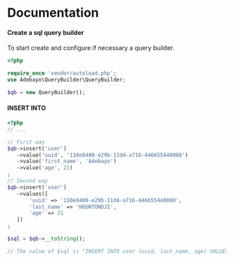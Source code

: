 # Documentation

#### Create a sql query builder

To start create and configure if necessary a query builder.

```php
<?php

require_once 'vendor/autoload.php';
use Adebayo\QueryBuilder\QueryBuilder;

$qb = new QueryBuilder();

```

#### INSERT INTO

```php
<?php
// ...

// First way
$qb->insert('user')
   ->value('uuid', '110e8400-e29b-11d4-a716-446655440000')
   ->value('first_name', 'Adebayo')
   ->value('age', 21)
;
// Second way
$qb->insert('user')
   ->values([
       'uuid' => '110e8400-e29b-11d4-a716-446655440000',
       'last_name' => 'HOUNTONDJI',
       'age' => 21
   ])
;

$sql = $qb->__toString();

// The value of $sql is "INSERT INTO user (uuid, last_name, age) VALUES ('110e8400-e29b-11d4-a716-446655440000', 'HOUNTONDJI', '21')"

```

